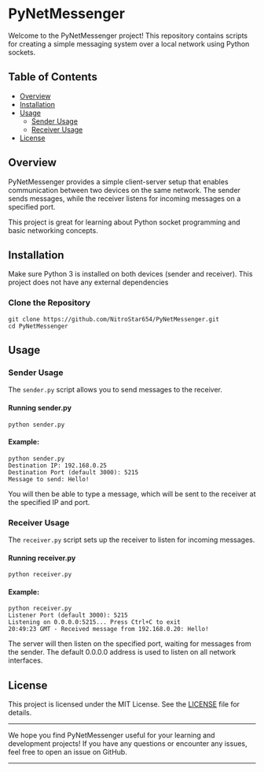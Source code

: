# PyNetMessenger

Welcome to the PyNetMessenger project! This repository contains scripts for creating a simple messaging system over a
local network using Python sockets.

## Table of Contents

- [Overview](#overview)
- [Installation](#installation)
- [Usage](#usage)
    - [Sender Usage](#sender-usage)
    - [Receiver Usage](#receiver-usage)
- [License](#license)

## Overview

PyNetMessenger provides a simple client-server setup that enables communication between two devices on the same network.
The sender sends messages, while the receiver listens for incoming messages on a specified port.

This project is great for learning about Python socket programming and basic networking concepts.

## Installation

Make sure Python 3 is installed on both devices (sender and receiver). This project does not have any external
dependencies

### Clone the Repository

```
git clone https://github.com/NitroStar654/PyNetMessenger.git
cd PyNetMessenger
```

## Usage

### Sender Usage

The `sender.py` script allows you to send messages to the receiver.

#### Running sender.py

```
python sender.py
```

#### Example:

```
python sender.py
Destination IP: 192.168.0.25
Destination Port (default 3000): 5215
Message to send: Hello!
```

You will then be able to type a message, which will be sent to the receiver at the specified IP and port.

### Receiver Usage

The `receiver.py` script sets up the receiver to listen for incoming messages.

#### Running receiver.py

```
python receiver.py
```

#### Example:

```
python receiver.py
Listener Port (default 3000): 5215
Listening on 0.0.0.0:5215... Press Ctrl+C to exit
20:49:23 GMT - Received message from 192.168.0.20: Hello!
```

The server will then listen on the specified port, waiting for messages from the sender. The default 0.0.0.0 address is
used
to listen on all network interfaces.

## License

This project is licensed under the MIT License. See the [LICENSE](LICENSE) file for details.

---

We hope you find PyNetMessenger useful for your learning and development projects! If you have any questions or
encounter any issues, feel free to open an issue on GitHub.

---
